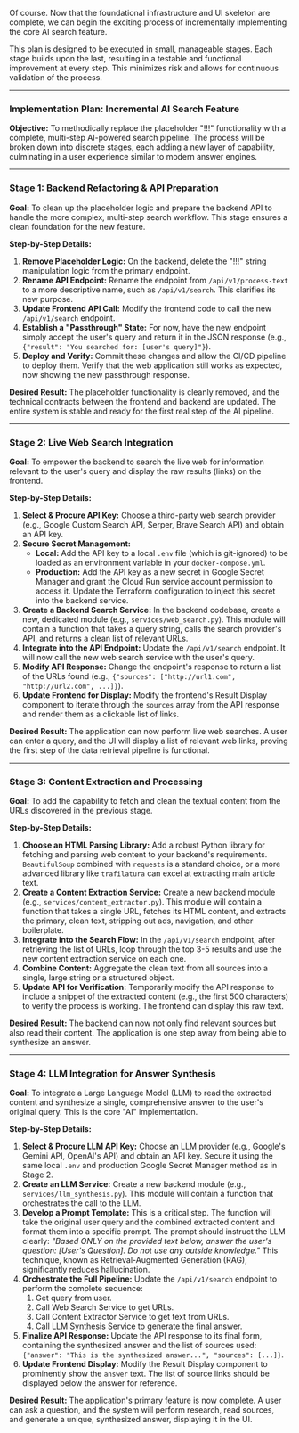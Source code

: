 Of course. Now that the foundational infrastructure and UI skeleton are complete, we can begin the exciting process of incrementally implementing the core AI search feature.

This plan is designed to be executed in small, manageable stages. Each stage builds upon the last, resulting in a testable and functional improvement at every step. This minimizes risk and allows for continuous validation of the process.

***

### **Implementation Plan: Incremental AI Search Feature**

**Objective:** To methodically replace the placeholder "!!!" functionality with a complete, multi-step AI-powered search pipeline. The process will be broken down into discrete stages, each adding a new layer of capability, culminating in a user experience similar to modern answer engines.

---

### **Stage 1: Backend Refactoring & API Preparation**

**Goal:** To clean up the placeholder logic and prepare the backend API to handle the more complex, multi-step search workflow. This stage ensures a clean foundation for the new feature.

**Step-by-Step Details:**

1.  **Remove Placeholder Logic:** On the backend, delete the "!!!" string manipulation logic from the primary endpoint.
2.  **Rename API Endpoint:** Rename the endpoint from `/api/v1/process-text` to a more descriptive name, such as `/api/v1/search`. This clarifies its new purpose.
3.  **Update Frontend API Call:** Modify the frontend code to call the new `/api/v1/search` endpoint.
4.  **Establish a "Passthrough" State:** For now, have the new endpoint simply accept the user's query and return it in the JSON response (e.g., `{"result": "You searched for: [user's query]"}`).
5.  **Deploy and Verify:** Commit these changes and allow the CI/CD pipeline to deploy them. Verify that the web application still works as expected, now showing the new passthrough response.

**Desired Result:** The placeholder functionality is cleanly removed, and the technical contracts between the frontend and backend are updated. The entire system is stable and ready for the first real step of the AI pipeline.

---

### **Stage 2: Live Web Search Integration**

**Goal:** To empower the backend to search the live web for information relevant to the user's query and display the raw results (links) on the frontend.

**Step-by-Step Details:**

1.  **Select & Procure API Key:** Choose a third-party web search provider (e.g., Google Custom Search API, Serper, Brave Search API) and obtain an API key.
2.  **Secure Secret Management:**
    *   **Local:** Add the API key to a local `.env` file (which is git-ignored) to be loaded as an environment variable in your `docker-compose.yml`.
    *   **Production:** Add the API key as a new secret in Google Secret Manager and grant the Cloud Run service account permission to access it. Update the Terraform configuration to inject this secret into the backend service.
3.  **Create a Backend Search Service:** In the backend codebase, create a new, dedicated module (e.g., `services/web_search.py`). This module will contain a function that takes a query string, calls the search provider's API, and returns a clean list of relevant URLs.
4.  **Integrate into the API Endpoint:** Update the `/api/v1/search` endpoint. It will now call the new web search service with the user's query.
5.  **Modify API Response:** Change the endpoint's response to return a list of the URLs found (e.g., `{"sources": ["http://url1.com", "http://url2.com", ...]}`).
6.  **Update Frontend for Display:** Modify the frontend's Result Display component to iterate through the `sources` array from the API response and render them as a clickable list of links.

**Desired Result:** The application can now perform live web searches. A user can enter a query, and the UI will display a list of relevant web links, proving the first step of the data retrieval pipeline is functional.

---

### **Stage 3: Content Extraction and Processing**

**Goal:** To add the capability to fetch and clean the textual content from the URLs discovered in the previous stage.

**Step-by-Step Details:**

1.  **Choose an HTML Parsing Library:** Add a robust Python library for fetching and parsing web content to your backend's requirements. `BeautifulSoup` combined with `requests` is a standard choice, or a more advanced library like `trafilatura` can excel at extracting main article text.
2.  **Create a Content Extraction Service:** Create a new backend module (e.g., `services/content_extractor.py`). This module will contain a function that takes a single URL, fetches its HTML content, and extracts the primary, clean text, stripping out ads, navigation, and other boilerplate.
3.  **Integrate into the Search Flow:** In the `/api/v1/search` endpoint, after retrieving the list of URLs, loop through the top 3-5 results and use the new content extraction service on each one.
4.  **Combine Content:** Aggregate the clean text from all sources into a single, large string or a structured object.
5.  **Update API for Verification:** Temporarily modify the API response to include a snippet of the extracted content (e.g., the first 500 characters) to verify the process is working. The frontend can display this raw text.

**Desired Result:** The backend can now not only find relevant sources but also read their content. The application is one step away from being able to synthesize an answer.

---

### **Stage 4: LLM Integration for Answer Synthesis**

**Goal:** To integrate a Large Language Model (LLM) to read the extracted content and synthesize a single, comprehensive answer to the user's original query. This is the core "AI" implementation.

**Step-by-Step Details:**

1.  **Select & Procure LLM API Key:** Choose an LLM provider (e.g., Google's Gemini API, OpenAI's API) and obtain an API key. Secure it using the same local `.env` and production Google Secret Manager method as in Stage 2.
2.  **Create an LLM Service:** Create a new backend module (e.g., `services/llm_synthesis.py`). This module will contain a function that orchestrates the call to the LLM.
3.  **Develop a Prompt Template:** This is a critical step. The function will take the original user query and the combined extracted content and format them into a specific prompt. The prompt should instruct the LLM clearly: *"Based ONLY on the provided text below, answer the user's question: [User's Question]. Do not use any outside knowledge."* This technique, known as Retrieval-Augmented Generation (RAG), significantly reduces hallucination.
4.  **Orchestrate the Full Pipeline:** Update the `/api/v1/search` endpoint to perform the complete sequence:
    1.  Get query from user.
    2.  Call Web Search Service to get URLs.
    3.  Call Content Extractor Service to get text from URLs.
    4.  Call LLM Synthesis Service to generate the final answer.
5.  **Finalize API Response:** Update the API response to its final form, containing the synthesized answer and the list of sources used: `{"answer": "This is the synthesized answer...", "sources": [...]}`.
6.  **Update Frontend Display:** Modify the Result Display component to prominently show the `answer` text. The list of source links should be displayed below the answer for reference.

**Desired Result:** The application's primary feature is now complete. A user can ask a question, and the system will perform research, read sources, and generate a unique, synthesized answer, displaying it in the UI.